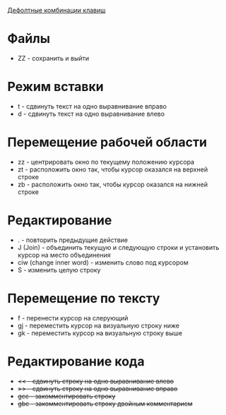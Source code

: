 [Дефолтные комбинации клавиш](http://neovim.io/doc/user/quickref.html)

# Файлы
- ZZ - сохранить и выйти

# Режим вставки
- <CR>t - сдвинуть текст на одно выравнивание вправо
- <CR>d - сдвинуть текст на одно выравнивание влево

# Перемещение рабочей области
- zz - центрировать окно по текущему положению курсора
- zt - расположить окно так, чтобы курсор оказался на верхней строке
- zb - расположить окно так, чтобы курсор оказался на нижней строке

# Редактирование
- . - повторить предыдущие действие
- J (Join) - объединить текущую и следующую строки и установить курсор на место объединения
- ciw (change inner word) - изменить слово под курсором
- S - изменить целую строку

# Перемещение по тексту
- f<char> - перенести курсор на слерующий <char>
- gj - переместить курсор на визуальную строку ниже
- gk - переместить курсор на визуальную строку выше

# Редактирование кода
- <S><< - сдвинуть строку на одно выравнивание влево
- <S>>> - сдвинуть строку на одно выравнивание вправо
- gcc - закомментировать строку
- gbc - закомментировать строку двойным комментарием

